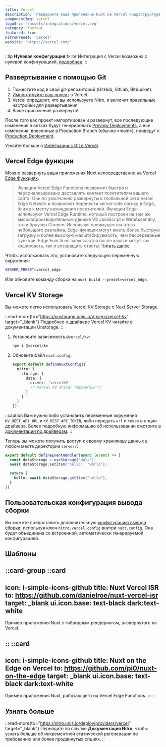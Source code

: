 ```yaml
---
title: Vercel
description: 'Разверните ваше приложение Nuxt на Vercel инфраструктуре.'
componentImg: Vercel
logoSrc: '/assets/integrations/vercel.svg'
category: Хостинг
featured: true
nitroPreset: 'vercel'
website: 'https://vercel.com/'
---
```


::tip
**Нулевая конфигурация ✨**
:br
Интеграция с Vercel возможна с нулевой конфигурацией, [подробнее](https://nitro.unjs.io/deploy#zero-config-providers).
::

## Развертывание с помощью Git

1. Поместите код в свой git-репозиторий (GitHub, GitLab, Bitbucket).
2. [Импортируйте ваш проект](https://vercel.com/new) в Vercel.
3. Vercel определит, что вы используете Nitro, и включит правильные настройки для развертывания.
4. Ваше приложение развернуто!

После того как проект импортирован и развернут, все последующие изменения в ветках будут генерировать [Preview Deployments](https://vercel.com/docs/concepts/deploy/environments#preview), а все изменения, внесенные в Production Branch (обычно «main»), приведут к [Production Deployment](https://vercel.com/docs/concepts/deploy/environments#production).

Узнайте больше о [Интеграции с Git в Vercel](https://vercel.com/docs/concepts/git).

## Vercel Edge функции

Можно развернуть ваши приложения Nuxt непосредственно на [Vercel Edge Функциях](https://vercel.com/docs/concepts/functions/edge-functions).

> Функции Vercel Edge Functions позволяют быстро и персонализировано доставлять контент посетителям вашего сайта.
> Они по умолчанию развернуты в глобальной сети Vercel Edge Network и позволяют перенести server-side логику в Edge, ближе к месту нахождения посетителей.
> Функции Edge используют Vercel Edge Runtime, который построен на том же высокопроизводительном движке V8 JavaScript и WebAssembly, что и браузер Chrome.
> Используя преимущества этого небольшого рантайма, Edge-функции могут иметь более быструю загрузку и более высокую масштабируемость, чем бессерверные функции.
> Edge Functions запускаются после кэша и могут как кэшировать, так и возвращать ответы. [Читать далее](https://vercel.com/docs/concepts/functions/edge-functions)

Чтобы использовать это, установите следующую переменную окружения:

```bash
SERVER_PRESET=vercel_edge
```

Или обновите команду сборки на `nuxt build --preset=vercel_edge`.

## Vercel KV Storage

Вы можете легко использовать [Vercel KV Storage](https://vercel.com/docs/storage/vercel-kv) с [Nuxt Server Storage](/docs/guide/directory-structure/server#server-storage).

::read-more{to="https://unstorage.unjs.io/drivers/vercel-kv" target="_blank"}
Подробнее о драйвере Vercel KV читайте в документации Unstorage.
::

1. Установите зависимость `@vercel/kv`:

    ```bash [Terminal]
    npm i @vercel/kv
    ```

2. Обновите файл `nuxt.config`:

    ```ts [nuxt.config.ts]
    export default defineNuxtConfig({
      nitro: {
        storage: {
          data: {
            driver: 'vercelKV'
            /* Vercel KV driver параметры */
          }
        }
      }
    })
    ```

::caution
Вам нужно либо установить переменные окружения `KV_REST_API_URL` и `KV_REST_API_TOKEN`, либо передать `url` и `token` в опции драйвера. Более подробную информацию об использовании смотрите в [документации по драйверам](https://unstorage.unjs.io/drivers/vercel-kv).
::

Теперь вы можете получить доступ к своему хранилищу данных в любом месте директории `server/`:

```ts [server/routes/hello.ts]
export default defineEventHandler(async (event) => {
  const dataStorage = useStorage('data');
  await dataStorage.setItem('hello', 'world');

  return {
    hello: await dataStorage.getItem("hello"),
  }
})
```

## Пользовательская конфигурация вывода сборки

Вы можете предоставить дополнительную [конфигурацию вывода сборки](https://vercel.com/docs/build-output-api/v3), используя ключ `nitro.vercel.config` внутри `nuxt.config`. Она будет объединена со встроенной, автоматически генерируемой конфигурацией.

## Шаблоны

::card-group
  ::card
  ---

  icon: i-simple-icons-github
  title: Nuxt Vercel ISR
  to: https://github.com/danielroe/nuxt-vercel-isr
  target: _blank
  ui.icon.base: text-black dark:text-white
  ---

  Пример приложения Nuxt с гибридным рендерингом, развернутого на Vercel.

  ::
  ::card
  ---
  icon: i-simple-icons-github
  title: Nuxt on the Edge on Vercel
  to: https://github.com/pi0/nuxt-on-the-edge
  target: _blank
  ui.icon.base: text-black dark:text-white
  ---

  Пример приложения Nuxt, работающего на Vercel Edge Functions.
  ::
::

## Узнать больше

::read-more{to="https://nitro.unjs.io/deploy/providers/vercel" target="_blank"}
Перейдите по ссылке **Документация Nitro**, чтобы узнать больше об инкрементной статической регенерации по требованию или более продвинутых опциях.
::
